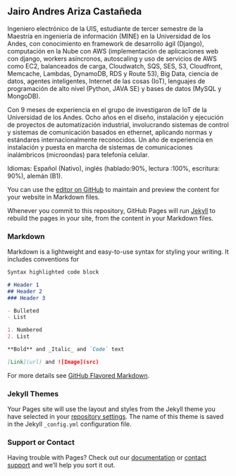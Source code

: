 ## Jairo Andres Ariza Castañeda

Ingeniero electrónico de la UIS, estudiante de tercer semestre de la Maestría en ingeniería de información (MINE) en la Universidad de los Andes, con conocimiento en framework de desarrollo ágil (Django), computación en la Nube con AWS (implementación de aplicaciones web con django, workers asíncronos, autoscaling y uso de servicios de AWS como EC2,  balanceados de carga, Cloudwatch, SQS, SES, S3, Cloudfront, Memcache, Lambdas, DynamoDB, RDS y Route 53), Big Data, ciencia de datos, agentes inteligentes, Internet de las cosas (IoT), lenguajes de programación de alto nivel (Python, JAVA SE) y bases de datos (MySQL y MongoDB). 

Con 9 meses de experiencia en el grupo de investigaron de IoT de la Universidad de los Andes. Ocho años en el diseño, instalación y ejecución de proyectos de automatización industrial, involucrando sistemas de control y sistemas de comunicación basados en ethernet, aplicando normas y estándares internacionalmente reconocidos. Un año de experiencia en instalación y puesta en marcha de sistemas de comunicaciones inalámbricos (microondas) para telefonía celular. 

Idiomas: Español (Nativo), inglés (hablado:90%, lectura :100%, escritura: 90%), alemán (B1).


You can use the [editor on GitHub](https://github.com/jairoseros/jairoseros.github.io/edit/master/index.md) to maintain and preview the content for your website in Markdown files.

Whenever you commit to this repository, GitHub Pages will run [Jekyll](https://jekyllrb.com/) to rebuild the pages in your site, from the content in your Markdown files.

### Markdown

Markdown is a lightweight and easy-to-use syntax for styling your writing. It includes conventions for

```markdown
Syntax highlighted code block

# Header 1
## Header 2
### Header 3

- Bulleted
- List

1. Numbered
2. List

**Bold** and _Italic_ and `Code` text

[Link](url) and ![Image](src)
```

For more details see [GitHub Flavored Markdown](https://guides.github.com/features/mastering-markdown/).

### Jekyll Themes

Your Pages site will use the layout and styles from the Jekyll theme you have selected in your [repository settings](https://github.com/jairoseros/jairoseros.github.io/settings). The name of this theme is saved in the Jekyll `_config.yml` configuration file.

### Support or Contact

Having trouble with Pages? Check out our [documentation](https://help.github.com/categories/github-pages-basics/) or [contact support](https://github.com/contact) and we’ll help you sort it out.
